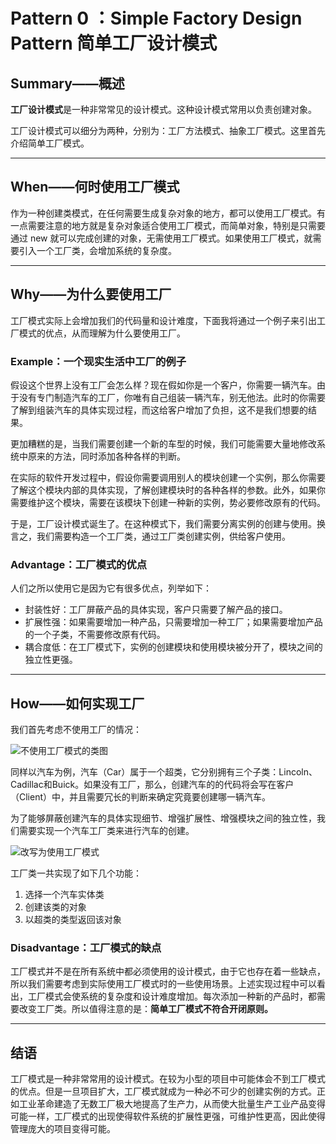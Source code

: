 # Pattern 0 ：Simple Factory Design Pattern 简单工厂设计模式

## Summary——概述

**工厂设计模式**是一种非常常见的设计模式。这种设计模式常用以负责创建对象。

工厂设计模式可以细分为两种，分别为：工厂方法模式、抽象工厂模式。这里首先介绍简单工厂模式。

---

## When——何时使用工厂模式

作为一种创建类模式，在任何需要生成复杂对象的地方，都可以使用工厂模式。有一点需要注意的地方就是复杂对象适合使用工厂模式，而简单对象，特别是只需要通过 new 就可以完成创建的对象，无需使用工厂模式。如果使用工厂模式，就需要引入一个工厂类，会增加系统的复杂度。

---

## Why——为什么要使用工厂

工厂模式实际上会增加我们的代码量和设计难度，下面我将通过一个例子来引出工厂模式的优点，从而理解为什么要使用工厂。

### Example：一个现实生活中工厂的例子

假设这个世界上没有工厂会怎么样？现在假如你是一个客户，你需要一辆汽车。由于没有专门制造汽车的工厂，你唯有自己组装一辆汽车，别无他法。此时的你需要了解到组装汽车的具体实现过程，而这给客户增加了负担，这不是我们想要的结果。

更加糟糕的是，当我们需要创建一个新的车型的时候，我们可能需要大量地修改系统中原来的方法，同时添加各种各样的判断。

在实际的软件开发过程中，假设你需要调用别人的模块创建一个实例，那么你需要了解这个模块内部的具体实现，了解创建模块时的各种各样的参数。此外，如果你需要维护这个模块，需要在该模块下创建一种新的实例，势必要修改原有的代码。

于是，工厂设计模式诞生了。在这种模式下，我们需要分离实例的创建与使用。换言之，我们需要构造一个工厂类，通过工厂类创建实例，供给客户使用。

### Advantage：工厂模式的优点

人们之所以使用它是因为它有很多优点，列举如下：

- 封装性好：工厂屏蔽产品的具体实现，客户只需要了解产品的接口。
- 扩展性强：如果需要增加一种产品，只需要增加一种工厂；如果需要增加产品的一个子类，不需要修改原有代码。
- 耦合度低：在工厂模式下，实例的创建模块和使用模块被分开了，模块之间的独立性更强。

---

## How——如何实现工厂

我们首先考虑不使用工厂的情况：

![不使用工厂模式的类图](https://raw.githubusercontent.com/Jannchie/Software-Design-Pattern-Note/master/Pattern%201%20Factory%20Method%20Design%20pattern/0-1.png "不使用工厂模式的类图")

同样以汽车为例，汽车（Car）属于一个超类，它分别拥有三个子类：Lincoln、Cadillac和Buick。如果没有工厂，那么，创建汽车的的代码将会写在客户（Client）中，并且需要冗长的判断来确定究竟要创建哪一辆汽车。

为了能够屏蔽创建汽车的具体实现细节、增强扩展性、增强模块之间的独立性，我们需要实现一个汽车工厂类来进行汽车的创建。

![改写为使用工厂模式](https://raw.githubusercontent.com/Jannchie/Software-Design-Pattern-Note/master/Pattern%201%20Factory%20Method%20Design%20pattern/0-2.png "改写为使用工厂模式")


工厂类一共实现了如下几个功能：

1. 选择一个汽车实体类
1. 创建该类的对象
1. 以超类的类型返回该对象

### Disadvantage：工厂模式的缺点

工厂模式并不是在所有系统中都必须使用的设计模式，由于它也存在着一些缺点，所以我们需要考虑到实际使用工厂模式时的一些使用场景。上述实现过程中可以看出，工厂模式会使系统的复杂度和设计难度增加。每次添加一种新的产品时，都需要改变工厂类。所以值得注意的是：**简单工厂模式不符合开闭原则。**

---

## 结语

工厂模式是一种非常常用的设计模式。在较为小型的项目中可能体会不到工厂模式的优点。但是一旦项目扩大，工厂模式就成为一种必不可少的创建实例的方式。正如工业革命建造了无数工厂极大地提高了生产力，从而使大批量生产工业产品变得可能一样，工厂模式的出现使得软件系统的扩展性更强，可维护性更高，因此使得管理庞大的项目变得可能。